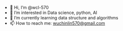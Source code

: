 - 👋 Hi, I’m @wcl-570
- 👀 I’m interested in Data science, python, AI
- 🌱 I’m currently learning data structure and algorithms
- 📫 How to reach me: wuchinlin570@gmail.com

<!---
wcl-570/wcl-570 is a ✨ special ✨ repository because its `README.md` (this file) appears on your GitHub profile.
You can click the Preview link to take a look at your changes.
--->
